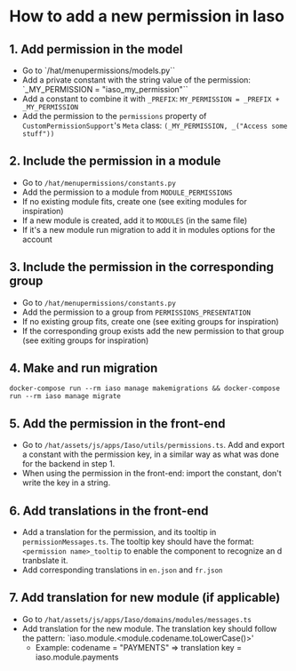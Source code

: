 # How to add a new permission in Iaso

## 1. Add permission in the model

- Go to `/hat/menupermissions/models.py``
- Add a private constant with the string value of the permission: `_MY_PERMISSION = "iaso_my_permission"``
- Add a constant to combine it with `_PREFIX`: `MY_PERMISSION = _PREFIX + _MY_PERMISSION`
- Add the permission to the `permissions` property of `CustomPermissionSupport`'s `Meta` class: `(_MY_PERMISSION, _("Access some stuff"))`

## 2. Include the permission in a module

- Go to `/hat/menupermissions/constants.py`
- Add the permission to a module from `MODULE_PERMISSIONS`
- If no existing module fits, create one (see exiting modules for inspiration)
- If a new module is created, add it to `MODULES` (in the same file)
- If it's a new module run migration to add it in modules options for the account

## 3. Include the permission in the corresponding group
- Go to `/hat/menupermissions/constants.py`
- Add the permission to a group from `PERMISSIONS_PRESENTATION`
- If no existing group fits, create one (see exiting groups for inspiration)
- If the corresponding group exists add the new permission to that group (see exiting groups for inspiration)

## 4. Make and run migration

`docker-compose run --rm iaso manage makemigrations && docker-compose run --rm iaso manage migrate`


## 5. Add the permission in the front-end
- Go to `/hat/assets/js/apps/Iaso/utils/permissions.ts`. Add and export a constant with the permission key, in a similar way as what was done for the backend in step 1.
- When using the permission in the front-end: import the constant, don't write the key in a string.

## 6. Add translations in the front-end

- Add a translation for the permission, and its tooltip in `permissionMessages.ts`. The tooltip key should have the format: `<permission name>_tooltip` to enable the component to recognize an d tranbslate it.
- Add corresponding translations in `en.json` and `fr.json`

## 7. Add translation for new module (if applicable)

- Go to `/hat/assets/js/apps/Iaso/domains/modules/messages.ts`
- Add translation for the new module. The translation key should follow the pattern: `iaso.module.<module.codename.toLowerCase()>' 
    - Example: codename = "PAYMENTS" => translation key = iaso.module.payments